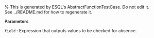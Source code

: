 % This is generated by ESQL's AbstractFunctionTestCase. Do not edit it. See ../README.md for how to regenerate it.

**Parameters**

`field`
:   Expression that outputs values to be checked for absence.

